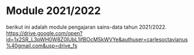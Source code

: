 # Module 2021/2022 


berikut ini adalah module pengajaran sains-data tahun 2021/2022. 
[https://drive.google.com/open?id=1x2SR_L3pWH0W8Z0IUbL1ifBOcMSkWVYe&authuser=carlesoctavianus%40gmail.com&usp=drive_fs ](https://drive.google.com/open?id=1x2SR_L3pWH0W8Z0IUbL1ifBOcMSkWVYe&authuser=carlesoctavianus%40gmail.com&usp=drive_fs)
